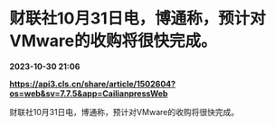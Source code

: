 # 财联社10月31日电，博通称，预计对VMware的收购将很快完成。

**2023-10-30 21:06**

**https://api3.cls.cn/share/article/1502604?os=web&sv=7.7.5&app=CailianpressWeb**

财联社10月31日电，博通称，预计对VMware的收购将很快完成。